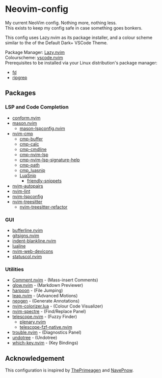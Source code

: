 # Neovim-config

My current NeoVim config. Nothing more, nothing less.  
This exists to keep my config safe in case something goes bonkers.  

This config uses Lazy.nvim as its package installer, and a colour scheme similar
to the of the Default Dark+ VSCode Theme.  

Package Manager: [Lazy.nvim](https://github.com/folke/lazy.nvim)  
Colourscheme: [vscode.nvim](https://github.com/Mofiqul/vscode.nvim)  
Prerequisites to be installed via your Linux distribution's package manager:

* [fd](https://github.com/sharkdp/fd)
* [ripgrep](https://github.com/BurntSushi/ripgrep)

## Packages

### LSP and Code Completion

* [conform.nvim](https://github.com/stevearc/conform.nvim)
* [mason.nvim](https://github.com/williamboman/mason.nvim)
  * [mason-lspconfig.nvim](https://github.com/williamboman/mason-lspconfig.nvim)
* [nvim-cmp](https://github.com/hrsh7th/nvim-cmp)
  * [cmp-buffer](https://github.com/hrsh7th/cmp-buffer)
  * [cmp-calc](https://github.com/hrsh7th/cmp-calc)
  * [cmp-cmdline](https://github.com/hrsh7th/cmp-cmdline)
  * [cmp-nvim-lsp](https://github.com/hrsh7th/cmp-nvim-lsp)
  * [cmp-nvim-lsp-signature-help](https://github.com/hrsh7th/cmp-nvim-lsp-signature-help)
  * [cmp-path](https://github.com/hrsh7th/cmp-path)
  * [cmp_luasnip](https://github.com/saadparwaiz1/cmp_luasnip)
  * [LuaSnip](https://github.com/L3MON4D3/LuaSnip)
    * [friendly-snippets](https://github.com/rafamadriz/friendly-snippets)
* [nvim-autopairs](https://github.com/windwp/nvim-autopairs)
* [nvim-lint](https://github.com/mfussenegger/nvim-lint)
* [nvim-lspconfig](https://github.com/neovim/nvim-lspconfig)
* [nvim-treesitter](https://github.com/nvim-treesitter/nvim-treesitter)
  * [nvim-treesitter-refactor](https://github.com/nvim-treesitter/nvim-treesitter-refactor)

### GUI

* [bufferline.nvim](https://github.com/akinsho/bufferline.nvim)
* [gitsigns.nvim](https://github.com/lewis6991/gitsigns.nvim)
* [indent-blankline.nvim](https://github.com/lukas-reineke/indent-blankline.nvim)
* [lualine](https://github.com/nvim-lualine/lualine.nvim)
* [nvim-web-devicons](https://github.com/nvim-tree/nvim-web-devicons)
* [statuscol.nvim](https://github.com/luukvbaal/statuscol.nvim)

### Utilities

* [Comment.nvim](https://github.com/numToStr/Comment.nvim) - (Mass-insert Comments)
* [glow.nvim](https://github.com/ellisonleao/glow.nvim) - (Markdown Previewer)
* [harpoon](https://github.com/ThePrimeagen/harpoon) - (File Jumping)
* [leap.nvim](https://github.com/ggandor/leap.nvim) - (Advanced Motions)
* [neogen](https://github.com/danymat/neogen) - (Generate Annotations)
* [nvim-colorizer.lua](https://github.com/norcalli/nvim-colorizer.lua) - (Colour Code Visualizer)
* [nvim-spectre](https://github.com/nvim-pack/nvim-spectre) - (Find/Replace Panel)
* [telescope.nvim](https://github.com/nvim-telescope/telescope.nvim) - (Fuzzy Finder)
  * [plenary.nvim](https://github.com/nvim-lua/plenary.nvim)
  * [telescope-fzf-native.nvim](https://github.com/nvim-telescope/telescope-fzf-native.nvim)
* [trouble.nvim](https://github.com/folke/trouble.nvim) - (Diagnostics Panel)
* [undotree](https://github.com/mbbill/undotree) - (Undotree)
* [which-key.nvim](https://github.com/folkr/which-key.nvim) - (Key Bindings)

## Acknowledgement

This configuration is inspired by [ThePrimeagen](https://github.com/ThePrimeagen/.dotfiles/tree/master/vim-2022/.config/nvim)
and [NavePnow](https://github.com/NavePnow/dotfiles/tree/main/.config/nvim).
